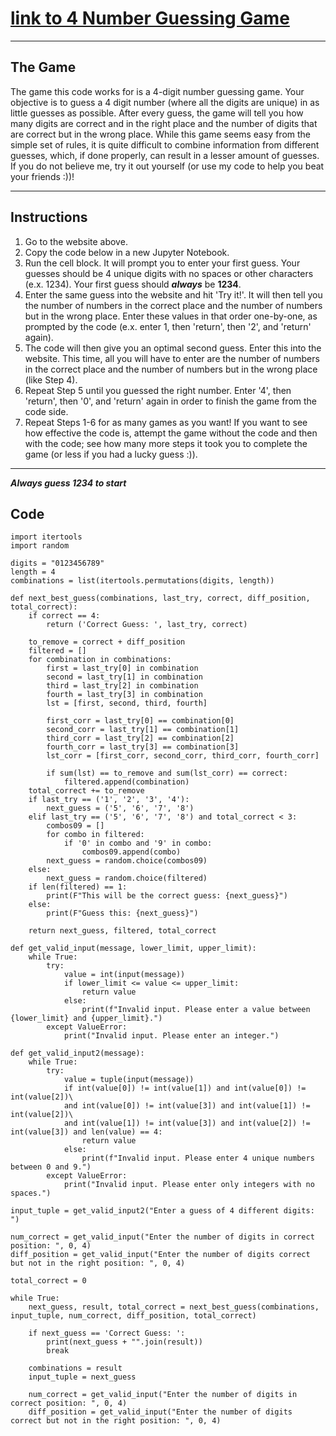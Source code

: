 # [link to 4 Number Guessing Game](https://www.goobix.com/games/guess-the-number/)

---

## The Game

The game this code works for is a 4-digit number guessing game. Your objective is to guess a 4 digit number (where all the digits are unique) in as little guesses as possible. After every guess, the game will tell you how many digits are correct and in the right place and the number of digits that are correct but in the wrong place. While this game seems easy from the simple set of rules, it is quite difficult to combine information from different guesses, which, if done properly, can result in a lesser amount of guesses. If you do not believe me, try it out yourself (or use my code to help you beat your friends :))!

---

## Instructions
1. Go to the website above.
2. Copy the code below in a new Jupyter Notebook.
3. Run the cell block. It will prompt you to enter your first guess. Your guesses should be 4 unique digits with no spaces or other characters (e.x. 1234). Your first guess should ***always*** be **1234**. 
4. Enter the same guess into the website and hit 'Try it!'. It will then tell you the number of numbers in the correct place and the number of numbers but in the wrong place. Enter these values in that order one-by-one, as prompted by the code (e.x. enter 1, then 'return', then '2', and 'return' again). 
5. The code will then give you an optimal second guess. Enter this into the website. This time, all you will have to enter are the number of  numbers in the correct place and the number of numbers but in the wrong place (like Step 4).
6. Repeat Step 5 until you guessed the right number. Enter '4', then 'return', then '0', and 'return' again in order to finish the game from the code side.
7. Repeat Steps 1-6 for as many games as you want! If you want to see how effective the code is, attempt the game without the code and then with the code; see how many more steps it took you to complete the game (or less if you had a lucky guess :)).

---

***Always guess 1234 to start***

## Code

    import itertools
    import random

    digits = "0123456789"
    length = 4
    combinations = list(itertools.permutations(digits, length))

    def next_best_guess(combinations, last_try, correct, diff_position, total_correct):
        if correct == 4:
            return ('Correct Guess: ', last_try, correct)

        to_remove = correct + diff_position
        filtered = []
        for combination in combinations:
            first = last_try[0] in combination
            second = last_try[1] in combination
            third = last_try[2] in combination
            fourth = last_try[3] in combination
            lst = [first, second, third, fourth]

            first_corr = last_try[0] == combination[0]
            second_corr = last_try[1] == combination[1]
            third_corr = last_try[2] == combination[2]
            fourth_corr = last_try[3] == combination[3]
            lst_corr = [first_corr, second_corr, third_corr, fourth_corr]

            if sum(lst) == to_remove and sum(lst_corr) == correct:
                filtered.append(combination)
        total_correct += to_remove
        if last_try == ('1', '2', '3', '4'):
            next_guess = ('5', '6', '7', '8')  
        elif last_try == ('5', '6', '7', '8') and total_correct < 3:
            combos09 = []
            for combo in filtered:
                if '0' in combo and '9' in combo:
                    combos09.append(combo)
            next_guess = random.choice(combos09)
        else:
            next_guess = random.choice(filtered)
        if len(filtered) == 1:
            print(F"This will be the correct guess: {next_guess}")
        else:
            print(F"Guess this: {next_guess}")

        return next_guess, filtered, total_correct

    def get_valid_input(message, lower_limit, upper_limit):
        while True:
            try:
                value = int(input(message))
                if lower_limit <= value <= upper_limit:
                    return value
                else:
                    print(f"Invalid input. Please enter a value between {lower_limit} and {upper_limit}.")
            except ValueError:
                print("Invalid input. Please enter an integer.")

    def get_valid_input2(message):
        while True:
            try:
                value = tuple(input(message))
                if int(value[0]) != int(value[1]) and int(value[0]) != int(value[2])\
                and int(value[0]) != int(value[3]) and int(value[1]) != int(value[2])\
                and int(value[1]) != int(value[3]) and int(value[2]) != int(value[3]) and len(value) == 4:
                    return value
                else:
                    print(f"Invalid input. Please enter 4 unique numbers between 0 and 9.")
            except ValueError:
                print("Invalid input. Please enter only integers with no spaces.")

    input_tuple = get_valid_input2("Enter a guess of 4 different digits: ")

    num_correct = get_valid_input("Enter the number of digits in correct position: ", 0, 4)
    diff_position = get_valid_input("Enter the number of digits correct but not in the right position: ", 0, 4)

    total_correct = 0

    while True:
        next_guess, result, total_correct = next_best_guess(combinations, input_tuple, num_correct, diff_position, total_correct)

        if next_guess == 'Correct Guess: ':
            print(next_guess + "".join(result))
            break

        combinations = result
        input_tuple = next_guess

        num_correct = get_valid_input("Enter the number of digits in correct position: ", 0, 4)
        diff_position = get_valid_input("Enter the number of digits correct but not in the right position: ", 0, 4)
